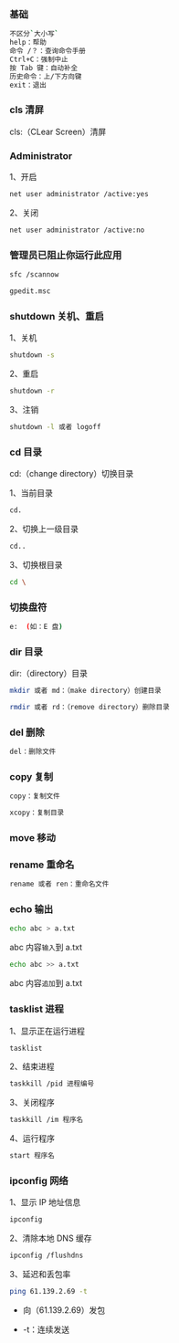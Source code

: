 ### 基础

```sh
不区分`大小写`
help：帮助
命令 /？：查询命令手册
Ctrl+C：强制中止
按 Tab 键：自动补全
历史命令：上/下方向键
exit：退出
```

### cls 清屏

cls:（CLear Screen）清屏

### Administrator

1、开启

```sh
net user administrator /active:yes
```

2、关闭

```sh
net user administrator /active:no
```

### 管理员已阻止你运行此应用

```sh
sfc /scannow
```

```s
gpedit.msc
```

### shutdown 关机、重启

1、关机

```sh
shutdown -s
```

2、重启

```sh
shutdown -r
```

3、注销

```sh
shutdown -l 或者 logoff
```

### cd 目录

cd:（change directory）切换目录

1、当前目录

```sh
cd.
```

2、切换上一级目录

```sh
cd..
```

3、切换根目录

```sh
cd \
```

### 切换盘符

```sh
e:  (如：E 盘)
```

### dir 目录

dir:（directory）目录

```sh
mkdir 或者 md：（make directory）创建目录
```

```sh
rmdir 或者 rd：（remove directory）删除目录
```

### del 删除

```sh
del：删除文件
```

### copy 复制

```sh
copy：复制文件
```

```sh
xcopy：复制目录
```

### move 移动

### rename 重命名

```sh
rename 或者 ren：重命名文件
```

### echo 输出

```sh
echo abc > a.txt
```

abc 内容`输入`到 a.txt

```sh
echo abc >> a.txt
```

abc 内容`追加`到 a.txt

### tasklist 进程

1、显示正在运行进程

```sh
tasklist
```

2、结束进程

```sh
taskkill /pid 进程编号
```

3、关闭程序

```sh
taskkill /im 程序名
```

4、运行程序

```sh
start 程序名
```

### ipconfig 网络

1、显示 IP 地址信息

```sh
ipconfig
```

2、清除本地 DNS 缓存

```sh
ipconfig /flushdns
```

3、延迟和丢包率

```sh
ping 61.139.2.69 -t
```

- 向（61.139.2.69）发包

- -t：连续发送
